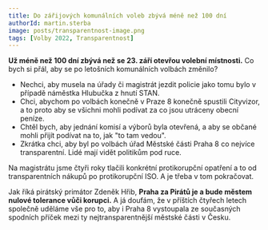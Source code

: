 ```yaml
---
title: Do zářijových komunálních voleb zbývá méně než 100 dní
authorId: martin.sterba
image: posts/transparentnost-image.png
tags: [Volby 2022, Transparentnost]
---
```


**Už méně než 100 dní zbývá než se 23. září otevřou volební místnosti.** Co bych si přál, aby se po letošních komunálních volbách změnilo?

- Nechci, aby musela na úřady či magistrát jezdit policie jako tomu bylo v případě náměstka Hlubučka z hnutí STAN. 
- Chci, abychom po volbách konečně v Praze 8 konečně spustili Cityvizor, a to proto aby se všichni mohli podívat za co jsou utráceny obecní peníze. 
- Chtěl bych, aby jednání komisí a výborů byla otevřená, a aby se občané mohli přijít podívat na to, jak "to tam vedou". 
- Zkrátka chci, aby byl po volbách úřad Městské části Praha 8 co nejvíce transparentní. Lidé mají vidět politikům pod ruce. 

Na magistrátu jsme čtyři roky tlačili konkrétní protikorupční opatření a to od transparentních nákupů po protikorupční ISO. A je třeba v tom pokračovat. 

Jak říká pirátský primátor Zdeněk Hřib, **Praha za Pirátů je a bude městem nulové tolerance vůči korupci.** A já doufám, že v příštích čtyřech letech společně uděláme vše pro to, aby i Praha 8 vystoupala ze současných spodních příček mezi ty nejtransparentnější městské části v Česku.